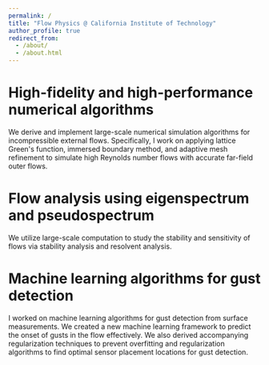 ```yaml
---
permalink: /
title: "Flow Physics @ California Institute of Technology"
author_profile: true
redirect_from: 
  - /about/
  - /about.html
---
```


High-fidelity and high-performance numerical algorithms
======
We derive and implement large-scale numerical simulation algorithms for incompressible external flows. Specifically, I work on applying lattice Green's function, immersed boundary method, and adaptive mesh refinement to simulate high Reynolds number flows with accurate far-field outer flows.

Flow analysis using eigenspectrum and pseudospectrum
======
We utilize large-scale computation to study the stability and sensitivity of flows via stability analysis and resolvent analysis.

Machine learning algorithms for gust detection
======
I worked on machine learning algorithms for gust detection from surface measurements. We created a new machine learning framework to predict the onset of gusts in the flow effectively. We also derived accompanying regularization techniques to prevent overfitting and regularization algorithms to find optimal sensor placement locations for gust detection.
